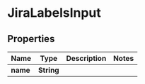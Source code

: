 

# JiraLabelsInput


## Properties

| Name | Type | Description | Notes |
|------------ | ------------- | ------------- | -------------|
|**name** | **String** |  |  |



